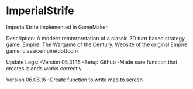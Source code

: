 # ImperialStrife
ImperialStrife implemented in GameMaker

Description: A modern reinterpretation of a classic 2D turn based strategy game, Empire: The Wargame of the Century.
Website of the original Empire game: classicempire(dot)com

Update Logs:
-Version 05.31.16
-Setup Github
-Made sure function that creates islands works correctly

Version 06.08.16
-Create function to write map to screen
